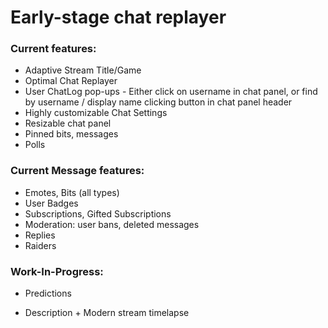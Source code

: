 # Early-stage chat replayer

### Current features:
- Adaptive Stream Title/Game
- Optimal Chat Replayer
- User ChatLog pop-ups - Either click on username in chat panel, or find by username / display name clicking button in chat panel header
- Highly customizable Chat Settings
- Resizable chat panel
- Pinned bits, messages
- Polls

### Current Message features:
- Emotes, Bits (all types)
- User Badges
- Subscriptions, Gifted Subscriptions
- Moderation: user bans, deleted messages
- Replies
- Raiders

### Work-In-Progress:
- Predictions

- Description + Modern stream timelapse